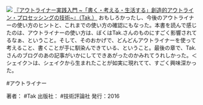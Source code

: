 [![](https://images-fe.ssl-images-amazon.com/images/I/51VqTKTl0WL._SL160_.jpg)](http://www.amazon.co.jp/exec/obidos/ASIN/4774182850/choiyaki81-22/ref=nosim)
[『アウトライナー実践入門 ~「書く・考える・生活する」創造的アウトライン・プロセッシングの技術~』（Tak.）](http://www.amazon.co.jp/exec/obidos/ASIN/4774182850/choiyaki81-22/ref=nosim)
おもしろかったし、今後のアウトライナーの使い方のヒントと、これまでの使い方の確認にもなった。本書を読んで感じたのは、アウトライナーの使い方は、ぼくはTak.さんのものにすごく影響されてるなぁ、ということ。そして、そのおかげで、どんどんアウトライナーを使って考えること、書くことが手に馴染んできている、ということ。最後の章で、Tak.さんのブログのあの記事がいかにしてできあがったのかみれてうれしかった。＜シェイク＞は、シェイクから生まれたことが如実に現れてて、すごく興味深かった。

#アウトライナー 

著者： #Tak 
出版社： #技術評論社 
発行：2016
